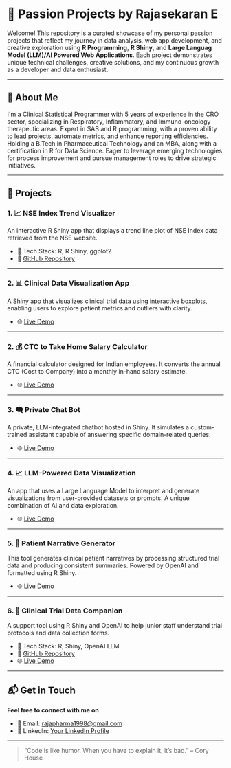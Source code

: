 # 🌟 Passion Projects by Rajasekaran E

Welcome! This repository is a curated showcase of my personal passion projects that reflect my journey in data analysis, web app development, and creative exploration using **R Programming**, **R Shiny**, and **Large Languag Model (LLM)/AI Powered Web Applications**. Each project demonstrates unique technical challenges, creative solutions, and my continuous growth as a developer and data enthusiast.

---

## 👤 About Me

I'm a Clinical Statistical Programmer with 5 years of experience in the CRO sector, specializing in Respiratory, Inflammatory, and Immuno-oncology therapeutic areas. Expert in SAS and R programming, with a proven ability to lead projects, automate metrics, and enhance reporting efficiencies. Holding a B.Tech in Pharmaceutical Technology and an MBA, along with a certification in R for Data Science. Eager to leverage emerging technologies for process improvement and pursue management roles to drive strategic initiatives.

---

## 🚀 Projects

### 1. 📈 NSE Index Trend Visualizer
An interactive R Shiny app that displays a trend line plot of NSE Index data retrieved from the NSE website.

- 🔧 Tech Stack: R, R Shiny, ggplot2
- 📎 [GitHub Repository](https://github.com/your-username/learning-r-shiny)

---
### 2. 📊 Clinical Data Visualization App  
A Shiny app that visualizes clinical trial data using interactive boxplots, enabling users to explore patient metrics and outliers with clarity.

- 🌐 [Live Demo](https://capcon-tech-raja.shinyapps.io/shiny_app_boxplot/)

---

### 2. 💰 CTC to Take Home Salary Calculator  
A financial calculator designed for Indian employees. It converts the annual CTC (Cost to Company) into a monthly in-hand salary estimate.

- 🌐 [Live Demo](https://capcon-tech-raja.shinyapps.io/ctc2inhand/)

---

### 3. 🗨️ Private Chat Bot  
A private, LLM-integrated chatbot hosted in Shiny. It simulates a custom-trained assistant capable of answering specific domain-related queries.

- 🌐 [Live Demo](https://capcon-tech-raja.shinyapps.io/privatechatbot/)

---

### 4. 📈 LLM-Powered Data Visualization  
An app that uses a Large Language Model to interpret and generate visualizations from user-provided datasets or prompts. A unique combination of AI and data exploration.

- 🌐 [Live Demo](https://capcon-tech-raja.shinyapps.io/Largelang-visualisation/)

---

### 5. 🧾 Patient Narrative Generator  
This tool generates clinical patient narratives by processing structured trial data and producing consistent summaries. Powered by OpenAI and formatted using R Shiny.

- 🌐 [Live Demo](https://capcon-tech-raja.shinyapps.io/PatientNarratives/)

---

### 6. 📑 Clinical Trial Data Companion
A support tool using R Shiny and OpenAI to help junior staff understand trial protocols and data collection forms.

- 🔧 Tech Stack: R, Shiny, OpenAI LLM
- 📎 [GitHub Repository](https://github.com/your-username/clinical-trial-companion)
- 🌐 [Live Demo](https://your-clinical-demo.com)

---

## 📬 Get in Touch

**Feel free to connect with me on**
- 📧 Email: rajapharma1998@gmail.com 
- 💼 LinkedIn: [Your LinkedIn Profile](https://www.linkedin.com/in/rajasekaran-elangovan-0b6a06190/)  
---

> “Code is like humor. When you have to explain it, it’s bad.” – Cory House
